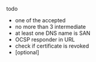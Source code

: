 todo
- one of the accepted
- no more than 3 intermediate
- at least one DNS name is SAN
- OCSP responder in URL
- check if certificate is revoked
- [optional]